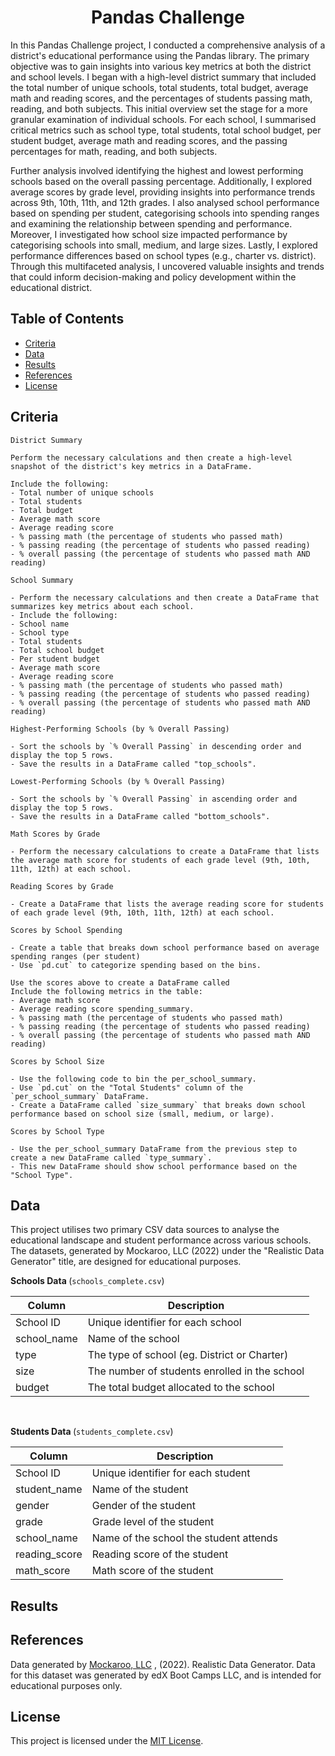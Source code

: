 <h1 align = "center"> Pandas Challenge </h1>

In this Pandas Challenge project, I conducted a comprehensive analysis of a district's educational performance using the Pandas library. The primary objective was to gain insights into various key metrics at both the district and school levels. I began with a high-level district summary that included the total number of unique schools, total students, total budget, average math and reading scores, and the percentages of students passing math, reading, and both subjects. This initial overview set the stage for a more granular examination of individual schools. For each school, I summarised critical metrics such as school type, total students, total school budget, per student budget, average math and reading scores, and the passing percentages for math, reading, and both subjects.

Further analysis involved identifying the highest and lowest performing schools based on the overall passing percentage. Additionally, I explored average scores by grade level, providing insights into performance trends across 9th, 10th, 11th, and 12th grades. I also analysed school performance based on spending per student, categorising schools into spending ranges and examining the relationship between spending and performance. Moreover, I investigated how school size impacted performance by categorising schools into small, medium, and large sizes. Lastly, I explored performance differences based on school types (e.g., charter vs. district). Through this multifaceted analysis, I uncovered valuable insights and trends that could inform decision-making and policy development within the educational district.

## Table of Contents

- [Criteria](#criteria)
- [Data](#data)
- [Results](#results)
- [References](#references)
- [License](#license)

## Criteria

```
District Summary

Perform the necessary calculations and then create a high-level snapshot of the district's key metrics in a DataFrame.

Include the following:
- Total number of unique schools
- Total students
- Total budget
- Average math score
- Average reading score
- % passing math (the percentage of students who passed math)
- % passing reading (the percentage of students who passed reading)
- % overall passing (the percentage of students who passed math AND reading)

School Summary

- Perform the necessary calculations and then create a DataFrame that summarizes key metrics about each school.
- Include the following:
- School name
- School type
- Total students
- Total school budget
- Per student budget
- Average math score
- Average reading score
- % passing math (the percentage of students who passed math)
- % passing reading (the percentage of students who passed reading)
- % overall passing (the percentage of students who passed math AND reading)

Highest-Performing Schools (by % Overall Passing)

- Sort the schools by `% Overall Passing` in descending order and display the top 5 rows.
- Save the results in a DataFrame called "top_schools".

Lowest-Performing Schools (by % Overall Passing)

- Sort the schools by `% Overall Passing` in ascending order and display the top 5 rows.
- Save the results in a DataFrame called "bottom_schools".

Math Scores by Grade

- Perform the necessary calculations to create a DataFrame that lists the average math score for students of each grade level (9th, 10th, 11th, 12th) at each school.

Reading Scores by Grade

- Create a DataFrame that lists the average reading score for students of each grade level (9th, 10th, 11th, 12th) at each school.

Scores by School Spending

- Create a table that breaks down school performance based on average spending ranges (per student)
- Use `pd.cut` to categorize spending based on the bins.

Use the scores above to create a DataFrame called
Include the following metrics in the table:
- Average math score
- Average reading score spending_summary.
- % passing math (the percentage of students who passed math)
- % passing reading (the percentage of students who passed reading)
- % overall passing (the percentage of students who passed math AND reading)

Scores by School Size

- Use the following code to bin the per_school_summary.
- Use `pd.cut` on the "Total Students" column of the `per_school_summary` DataFrame.
- Create a DataFrame called `size_summary` that breaks down school performance based on school size (small, medium, or large).

Scores by School Type

- Use the per_school_summary DataFrame from the previous step to create a new DataFrame called `type_summary`.
- This new DataFrame should show school performance based on the "School Type".
```

## Data

This project utilises two primary CSV data sources to analyse the educational landscape and student performance across various schools. The datasets, generated by Mockaroo, LLC (2022) under the "Realistic Data Generator" title, are designed for educational purposes. 

<b> Schools Data </b> (`schools_complete.csv`)

| Column | Description |
| ------ | --------------------------- | 
| School ID | Unique identifier for each school |
| school_name | Name of the school |
| type | The type of school (eg. District or Charter) |
| size | The number of students enrolled in the school |
| budget | The total budget allocated to the school |

<br>

<b> Students Data </b> (`students_complete.csv`)

| Column | Description |
| ------ | --------------------------- | 
| School ID | Unique identifier for each student |
| student_name | Name of the student |
| gender | Gender of the student |
| grade | Grade level of the student |
| school_name | Name of the school the student attends |
| reading_score | Reading score of the student |
| math_score | Math score of the student |

## Results

## References

Data generated by [Mockaroo, LLC](https://mockaroo.com/) , (2022). Realistic Data Generator. Data for this dataset was generated by edX Boot Camps LLC, and is intended for educational purposes only.

## License

This project is licensed under the [MIT License](https://github.com/Yukitoshi12345/Pandas-Challenge/blob/main/LICENSE).
